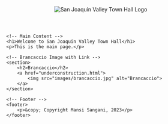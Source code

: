 <!DOCTYPE html>
<html lang="en">
<head>
    <meta charset="UTF-8">
    <meta name="viewport" content="width=device-width, initial-scale=1.0">
    <title>San Joaquin Valley Town Hall</title>
    <!-- Link to external CSS file -->
    <link rel="stylesheet" href="styles/style.css">
</head>
<body>
    <!-- Logo -->
    <header>
        <!-- Update the src to point to the new logo -->
        <img src="images/sjvt-logo.png" alt="San Joaquin Valley Town Hall Logo" id="logo">
    </header>

    <!-- Main Content -->
    <h1>Welcome to San Joaquin Valley Town Hall</h1>
    <p>This is the main page.</p>

    <!-- Brancaccio Image with Link -->
    <section>
        <h2>Brancaccio</h2>
        <a href="underconstruction.html">
            <img src="images/brancaccio.jpg" alt="Brancaccio">
        </a>
    </section>

    <!-- Footer -->
    <footer>
        <p>&copy; Copyright Mansi Sangani, 2023</p>
    </footer>
</body>
</html>
